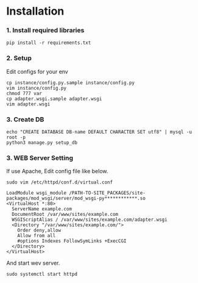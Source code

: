 Installation
============

### 1. Install required libraries ###

```
pip install -r requirements.txt
```

### 2. Setup ###
Edit configs for your env

```
cp instance/config.py.sample instance/config.py
vim instance/config.py
chmod 777 var
cp adapter.wsgi.sample adapter.wsgi
vim adapter.wsgi
```

### 3. Create DB ###

```
echo "CREATE DATABASE DB-name DEFAULT CHARACTER SET utf8" | mysql -u root -p
python3 manage.py setup_db
```

### 3. WEB Server Setting ###

If use Apache, Edit config file like below.

```
sudo vim /etc/httpd/conf.d/virtual.conf

LoadModule wsgi_module /PATH-TO-SITE_PACKAGES/site-packages/mod_wsgi/server/mod_wsgi-py************.so
<VirtualHost *:80>
  ServerName example.com
  DocumentRoot /var/www/sites/example.com
  WSGIScriptAlias / /var/www/sites/example.com/adapter.wsgi
  <Directory "/var/www/sites/example.com/">
    Order deny,allow
    Allow from all
    #options Indexes FollowSymLinks +ExecCGI
  </Directory>
</VirtualHost>
```

And start wev server.

```
sudo systemctl start httpd
```

